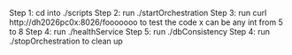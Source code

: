 Step 1: cd into ./scripts
Step 2: run ./startOrchestration 
Step 3: run curl http://dh2026pc0x:8026/fooooooo to test the code
	x can be any int from 5 to 8
Step 4: run ./healthService
Step 5: run ./dbConsistency
Step 4: run ./stopOrchestration to clean up
